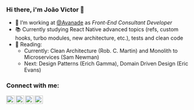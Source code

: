 ### Hi there, i'm João Victor 👋

- 💼 I’m working at [@Avanade](https://github.com/avanade) as _Front-End Consultant Developer_
- 📚 Currently studying React Native advanced topics (refs, custom hooks, turbo modules, new architecture, etc.), tests and clean code
- 📖 Reading: 
  - Currently: Clean Architecture (Rob. C. Martin) and Monolith to Microservices (Sam Newman)
  - Next: Design Patterns (Erich Gamma), Domain Driven Design (Eric Evans)

### Connect with me:
[<img align="left" alt="thejoaov | LinkedIn" width="22px" src="https://cdn.jsdelivr.net/npm/simple-icons@v3/icons/linkedin.svg" />][linkedin]
[<img align="left" alt="thejoaov | Medium" width="22px" src="https://cdn.jsdelivr.net/npm/simple-icons@v3/icons/medium.svg" />][medium]
[<img align="left" alt="thejoaov | Twitter" width="22px" src="https://cdn.jsdelivr.net/npm/simple-icons@v3/icons/twitter.svg" />][twitter]
[<img align="left" alt="thejoaov | Instagram" width="22px" src="https://cdn.jsdelivr.net/npm/simple-icons@v3/icons/instagram.svg" />][instagram]

[linkedin]: https://linkedin.com/in/thejoaov
[medium]: https://medium.com/@thejoaov
[instagram]: https://instagram.com/thejoaov
[twitter]: https://twitter.com/thejoaov
